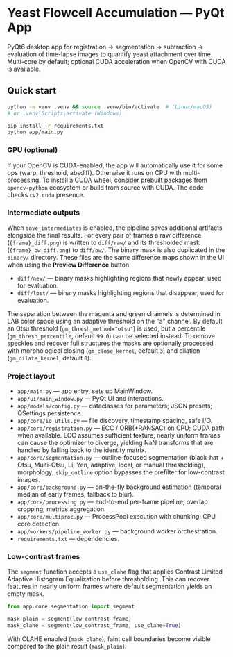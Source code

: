 # Yeast Flowcell Accumulation — PyQt App

PyQt6 desktop app for registration → segmentation → subtraction → evaluation of time-lapse images
to quantify yeast attachment over time. Multi-core by default; optional CUDA acceleration when
OpenCV with CUDA is available.

## Quick start
```bash
python -m venv .venv && source .venv/bin/activate  # (Linux/macOS)
# or .venv\Scripts\activate (Windows)

pip install -r requirements.txt
python app/main.py
```

### GPU (optional)
If your OpenCV is CUDA-enabled, the app will automatically use it for some ops (warp, threshold, absdiff).
Otherwise it runs on CPU with multi-processing. To install a CUDA wheel, consider prebuilt packages from
`opencv-python` ecosystem or build from source with CUDA. The code checks `cv2.cuda` presence.

### Intermediate outputs
When `save_intermediates` is enabled, the pipeline saves additional artifacts alongside the final results.
For every pair of frames a raw difference (`{frame}_diff.png`) is written to `diff/raw/` and its
thresholded mask (`{frame}_bw_diff.png`) to `diff/bw/`. The binary mask is also duplicated in the
`binary/` directory. These files are the same difference maps shown in the UI when using the
**Preview Difference** button.

- `diff/new/` — binary masks highlighting regions that newly appear, used for evaluation.
- `diff/lost/` — binary masks highlighting regions that disappear, used for evaluation.

The separation between the magenta and green channels is determined in LAB
color space using an adaptive threshold on the "a" channel.  By default an
Otsu threshold (`gm_thresh_method="otsu"`) is used, but a percentile
(`gm_thresh_percentile`, default `99.0`) can be selected instead.  To remove
speckles and recover full structures the masks are optionally processed with
morphological closing (`gm_close_kernel`, default `3`) and dilation
(`gm_dilate_kernel`, default `0`).

### Project layout
- `app/main.py` — app entry, sets up MainWindow.
- `app/ui/main_window.py` — PyQt UI and interactions.
- `app/models/config.py` — dataclasses for parameters; JSON presets; QSettings persistence.
- `app/core/io_utils.py` — file discovery, timestamp spacing, safe I/O.
- `app/core/registration.py` — ECC / ORB(+RANSAC) on CPU; CUDA path when available. ECC assumes sufficient texture; nearly uniform frames can cause the optimizer to diverge, yielding NaN transforms that are handled by falling back to the identity matrix.
- `app/core/segmentation.py` — outline-focused segmentation (black-hat + Otsu, Multi-Otsu, Li, Yen, adaptive, local, or manual thresholding), morphology; `skip_outline` option bypasses the prefilter for low-contrast images.
- `app/core/background.py` — on-the-fly background estimation (temporal median of early frames, fallback to blur).
- `app/core/processing.py` — end-to-end per-frame pipeline; overlap cropping; metrics aggregation.
- `app/core/multiproc.py` — ProcessPool execution with chunking; CPU core detection.
- `app/workers/pipeline_worker.py` — background worker orchestration.
- `requirements.txt` — dependencies.

### Low-contrast frames
The `segment` function accepts a `use_clahe` flag that applies Contrast Limited Adaptive
Histogram Equalization before thresholding. This can recover features in nearly
uniform frames where default segmentation yields an empty mask.

```python
from app.core.segmentation import segment

mask_plain = segment(low_contrast_frame)
mask_clahe = segment(low_contrast_frame, use_clahe=True)
```

With CLAHE enabled (`mask_clahe`), faint cell boundaries become visible compared to the
plain result (`mask_plain`).
